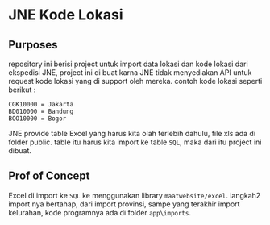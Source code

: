 # JNE Kode Lokasi

## Purposes

repository ini berisi project untuk import data lokasi dan kode lokasi dari ekspedisi JNE, project ini di buat karna JNE tidak menyediakan API untuk request kode lokasi yang di support oleh mereka. contoh kode lokasi seperti berikut :

```
CGK10000 = Jakarta
BD010000 = Bandung
BOO10000 = Bogor
```

JNE provide table Excel yang harus kita olah terlebih dahulu, file xls ada di folder public. table itu harus kita import ke table `SQL`, maka dari itu project ini dibuat.

## Prof of Concept

Excel di import ke `SQL` ke menggunakan library `maatwebsite/excel`. langkah2 import nya bertahap, dari import provinsi, sampe yang terakhir import kelurahan, kode programnya ada di folder `app\imports`.
